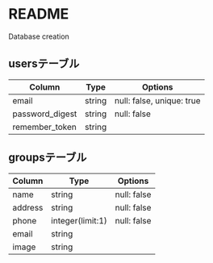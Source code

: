 # README

Database creation
## usersテーブル
|Column|Type|Options|
|------|----|-------|
|email|string|null: false, unique: true|
|password_digest|string|null: false|
|remember_token|string||


## groupsテーブル
|Column|Type|Options|
|------|----|-------|
|name|string|null: false|
|address|string|null: false|
|phone|integer(limit:1)|null: false|
|email|string||
|image|string||

